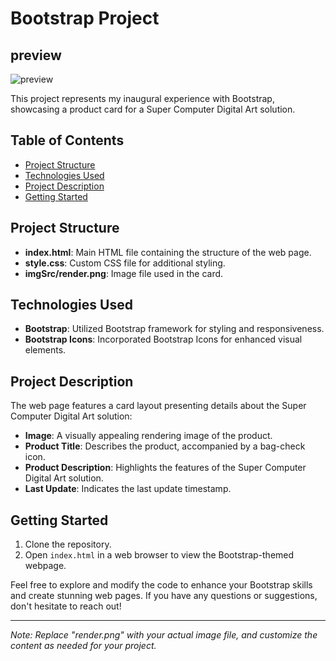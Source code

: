 # Bootstrap Project 

## preview 

![preview](https://github.com/saahiyo/Product-card/assets/81853097/88647138-b3af-4758-8cac-608e21b52e61)

This project represents my inaugural experience with Bootstrap, showcasing a product card for a Super Computer Digital Art solution.

## Table of Contents

- [Project Structure](#project-structure)
- [Technologies Used](#technologies-used)
- [Project Description](#project-description)
- [Getting Started](#getting-started)

## Project Structure

- **index.html**: Main HTML file containing the structure of the web page.
- **style.css**: Custom CSS file for additional styling.
- **imgSrc/render.png**: Image file used in the card.

## Technologies Used

- **Bootstrap**: Utilized Bootstrap framework for styling and responsiveness.
- **Bootstrap Icons**: Incorporated Bootstrap Icons for enhanced visual elements.

## Project Description

The web page features a card layout presenting details about the Super Computer Digital Art solution:

- **Image**: A visually appealing rendering image of the product.
- **Product Title**: Describes the product, accompanied by a bag-check icon.
- **Product Description**: Highlights the features of the Super Computer Digital Art solution.
- **Last Update**: Indicates the last update timestamp.

## Getting Started

1. Clone the repository.
2. Open `index.html` in a web browser to view the Bootstrap-themed webpage.

Feel free to explore and modify the code to enhance your Bootstrap skills and create stunning web pages. If you have any questions or suggestions, don't hesitate to reach out!

---

*Note: Replace "render.png" with your actual image file, and customize the content as needed for your project.*
